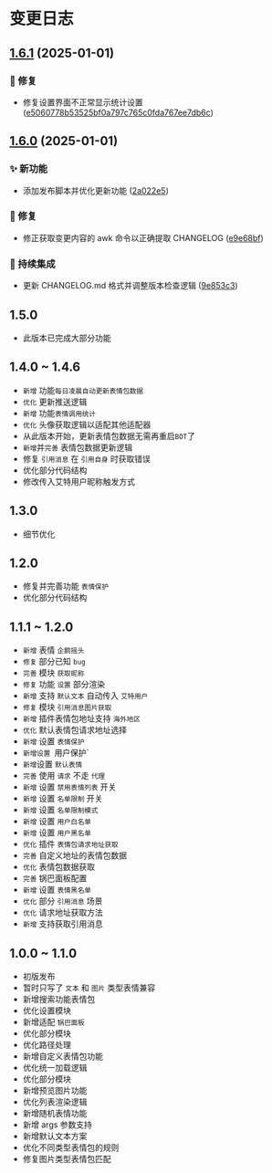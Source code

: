 # 变更日志

## [1.6.1](https://github.com/wuliya336/clarity-meme/compare/v1.6.0...v1.6.1) (2025-01-01)
### 🐛 修复

* 修复设置界面不正常显示统计设置 ([e5060778b53525bf0a797c765c0fda767ee7db6c](https://github.com/wuliya336/clarity-meme/commit/e5060778b53525bf0a797c765c0fda767ee7db6c))

## [1.6.0](https://github.com/wuliya336/clarity-meme/compare/v1.5.1...v1.6.0) (2025-01-01)

### ✨ 新功能

* 添加发布脚本并优化更新功能 ([2a022e5](https://github.com/wuliya336/clarity-meme/commit/2a022e5d329cf2bd4a75908496d6338d3384531d))

### 🐛 修复

* 修正获取变更内容的 awk 命令以正确提取 CHANGELOG ([e9e68bf](https://github.com/wuliya336/clarity-meme/commit/e9e68bfb293fe73f8cd908bb616d9b393aacc3ea))

### 🔄 持续集成

* 更新 CHANGELOG.md 格式并调整版本检查逻辑 ([9e853c3](https://github.com/wuliya336/clarity-meme/commit/9e853c383ffd33f8ab3d1acb6d237b7b099933d7))

## 1.5.0 
- 此版本已完成大部分功能 

## 1.4.0 ~ 1.4.6
- `新增` 功能`每日凌晨自动更新表情包数据`
- `优化` 更新推送逻辑
- `新增` 功能`表情调用统计`
- `优化` 头像获取逻辑以适配其他适配器
- 从此版本开始，更新表情包数据无需再重启`BOT`了
- `新增`并`完善` 表情包数据更新逻辑
- 修复 `引用消息` 在 `引用自身` 时获取错误
- 优化部分代码结构
- 修改传入艾特用户昵称触发方式

## 1.3.0
- 细节优化

## 1.2.0
- 修复并完善功能 `表情保护`
- 优化部分代码结构

## 1.1.1 ~ 1.2.0
- `新增` 表情 `企鹅摇头` 
- `修复` 部分已知 `bug`
- `完善` 模块 `获取昵称`
- `修复` 功能 `设置` 部分渲染
- `新增` 支持 `默认文本` 自动传入 `艾特用户`
- `修复` 模块 `引用消息图片获取`
- `新增` 插件表情包地址支持 `海外地区` 
- `优化` 默认表情包请求地址选择
- `新增` 设置 `表情保护` 
- `新增设置 `用户保护`
- `新增`设置 `默认表情`
- `完善` 使用 `请求` 不走 `代理`
- `新增` 设置 `禁用表情列表` 开关
- `新增` 设置 `名单限制` 开关
- `新增` 设置 `名单限制模式`
- `新增` 设置 `用户白名单`
- `新增` 设置 `用户黑名单`
- `优化` 插件 `表情包请求地址获取`
- `完善` 自定义地址的表情包数据
- `优化` 表情包数据获取
- `完善` 锅巴面板配置
- `新增` 设置 `表情黑名单`
- `优化` 部分 `引用消息` 场景
- `优化` 请求地址获取方法
- `新增` 支持获取引用消息

## 1.0.0 ~ 1.1.0
- 初版发布 
- 暂时只写了 `文本` 和 `图片` 类型表情兼容
- 新增搜索功能表情包 
- 优化设置模块
- 新增适配 `锅巴面板` 
- 优化部分模块
- 优化路径处理
- 新增自定义表情包功能 
- 优化统一加载逻辑
- 优化部分模块
- 新增预览图片功能 
- 优化列表渲染逻辑 
- 新增随机表情功能 
- 新增 args 参数支持 
- 新增默认文本方案 
- 优化不同类型表情包的规则
- 修复图片类型表情包匹配
